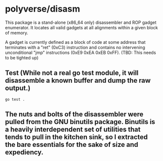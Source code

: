 # polyverse/disasm

This package is a stand-alone (x86_64 only) disassembler and ROP gadget enumerator. It locates all valid gadgets at all alignments within a given block of memory.

A gadget is currently defined as a block of code at some address that terminates with a "ret" (0xC3) instruction and contains no intervening unconditional "jmp" instructions (0xE9 0xEA 0xEB 0xFF). (TBD: This needs to be tighted up)

## Test (While not a real go test module, it will disassemble a known buffer and dump the raw output.)
```
go test .
```

## The nuts and bolts of the disassembler were pulled from the GNU binutils package. Binutils is a heavily interdependent set of utilities that tends to pull in the kitchen sink, so I extracted the bare essentials for the sake of size and expediency. 
